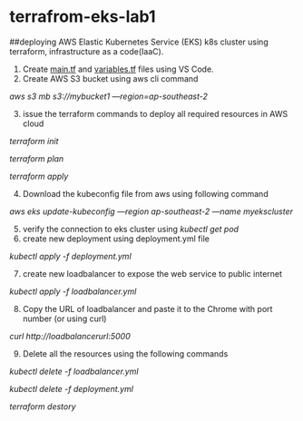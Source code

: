# terrafrom-eks-lab1

##deploying AWS Elastic Kubernetes Service (EKS) k8s cluster using terraform, infrastructure as a code(IaaC).

1. Create [main.tf](http://main.tf) and [variables.tf](http://variables.tf) files using VS Code. 
2. Create AWS S3 bucket using aws cli command

*aws s3 mb s3://mybucket1 —region=ap-southeast-2*

3. issue the terraform commands to deploy all required resources in AWS cloud

*terraform init*

*terraform plan*

*terraform apply*

4. Download the kubeconfig file from aws using following command

*aws eks update-kubeconfig —region ap-southeast-2 —name myekscluster*  

5. verify the connection to eks cluster using *kubectl get pod*
6. create new deployment using deployment.yml file

*kubectl apply -f deployment.yml*

7. create new loadbalancer to expose the web service to public internet

*kubectl apply -f loadbalancer.yml*

8. Copy the URL of loadbalancer and paste it to the Chrome with port number (or using curl)

*curl http://loadbalancerurl:5000*

9. Delete all the resources using the following commands

*kubectl delete -f loadbalancer.yml*

*kubectl delete -f deployment.yml*

*terraform destory*
